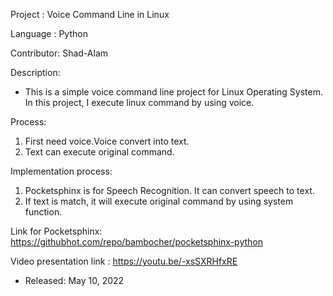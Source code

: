 Project    : Voice Command Line in Linux 

Language   : Python

Contributor: Shad-Alam

Description:

- This is a simple voice command line project for Linux Operating System. In this project, I execute linux command by using voice. 

Process:
1. First need voice.Voice convert into text.
2. Text can execute original command.

Implementation process:
1. Pocketsphinx is for Speech Recognition. It can convert speech to text. 
2. If text is match, it will execute original command by using system function.

Link for Pocketsphinx: https://githubhot.com/repo/bambocher/pocketsphinx-python

Video presentation link : https://youtu.be/-xsSXRHfxRE

* Released: May 10, 2022
